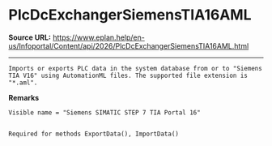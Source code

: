 # PlcDcExchangerSiemensTIA16AML

**Source URL:** https://www.eplan.help/en-us/Infoportal/Content/api/2026/PlcDcExchangerSiemensTIA16AML.html

---

```
Imports or exports PLC data in the system database from or to "Siemens TIA V16" using AutomationML files. The supported file extension is "*.aml".

```

**Remarks**

```
Visible name = "Siemens SIMATIC STEP 7 TIA Portal 16"


Required for methods ExportData(), ImportData()

```